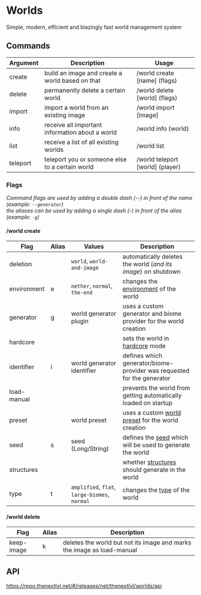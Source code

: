 # Worlds

Simple, modern, efficient and blazingly fast world management system

## Commands

| Argument | Description                                     | Usage                            |
|----------|-------------------------------------------------|----------------------------------|
| create   | build an image and create a world based on that | /world create [name] (flags)     |
| delete   | permanently delete a certain world              | /world delete [world] (flags)    |
| import   | import a world from an existing image           | /world import [image]            |
| info     | receive all important information about a world | /world info (world)              |
| list     | receive a list of all existing worlds           | /world list                      |
| teleport | teleport you or someone else to a certain world | /world teleport [world] (player) |

### Flags

_Command flags are used by adding a double dash (--) in front of the name (example: `--generator`)_<br/>
_the aliases can be used by adding a single dash (-) in front of the alias (example: `-g`)_

#### /world create

| Flag        | Alias | Values                                        | Description                                                                                                            |
|-------------|-------|-----------------------------------------------|------------------------------------------------------------------------------------------------------------------------|
| deletion    |       | `world`, `world-and-image`                    | automatically deletes the world (_and its image_) on shutdown                                                          |
| environment | e     | `nether`, `normal`, `the-end`                 | changes the [environment](https://minecraft.fandom.com/wiki/Dimension) of the world                                    |
| generator   | g     | world generator plugin                        | uses a custom generator and biome provider for the world creation                                                      |
| hardcore    |       |                                               | sets the world in [hardcore](https://minecraft.fandom.com/wiki/Hardcore) mode                                          |
| identifier  | i     | world generator identifier                    | defines which generator/biome-provider was requested for the generator                                                 |
| load-manual |       |                                               | prevents the world from getting automatically loaded on startup                                                        |
| preset      |       | world preset                                  | uses a custom [world preset](https://minecraft.fandom.com/wiki/Custom_world_preset) for the world creation             |
| seed        | s     | seed (Long/String)                            | defines the [seed](https://minecraft.fandom.com/wiki/Seed_(level_generation)) which will be used to generate the world |
| structures  |       |                                               | whether [structures](https://minecraft.fandom.com/wiki/Structure) should generate in the world                         |
| type        | t     | `amplified`, `flat`, `large-biomes`, `normal` | changes the [type](https://minecraft.fandom.com/wiki/Category:World_types) of the world                                |

#### /world delete

| Flag       | Alias | Description                                                            |
|------------|-------|------------------------------------------------------------------------|
| keep-image | k     | deletes the world but not its image and marks the image as load-manual |

## API

https://repo.thenextlvl.net/#/releases/net/thenextlvl/worlds/api